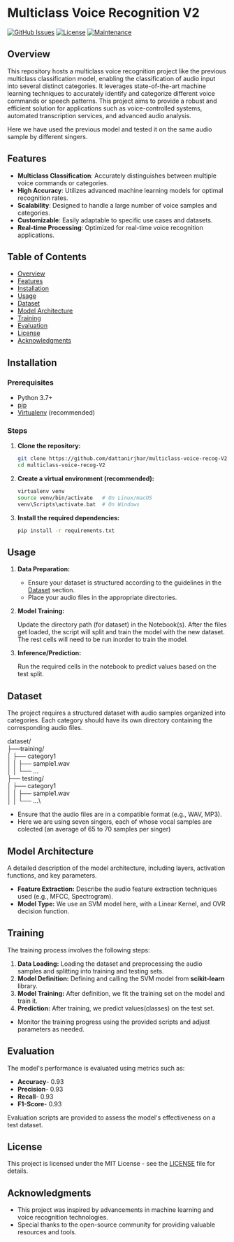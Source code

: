 # Multiclass Voice Recognition V2

[![GitHub Issues](https://img.shields.io/github/issues/dattanirjhar/multiclass-voice-recog)](https://github.com/dattanirjhar/multiclass-voice-recog/issues)
[![License](https://img.shields.io/badge/License-MIT-blue.svg)](https://opensource.org/licenses/MIT)
[![Maintenance](https://img.shields.io/maintenance/yes/2025)](https://github.com/dattanirjhar/multiclass-voice-recog/graphs/commit-activity)

## Overview

This repository hosts a multiclass voice recognition project like the previous multiclass classification model, enabling the classification of audio input into several distinct categories. It leverages state-of-the-art machine learning techniques to accurately identify and categorize different voice commands or speech patterns. This project aims to provide a robust and efficient solution for applications such as voice-controlled systems, automated transcription services, and advanced audio analysis.

Here we have used the previous model and tested it on the same audio sample by different singers.

## Features

- **Multiclass Classification**: Accurately distinguishes between multiple voice commands or categories.
- **High Accuracy**: Utilizes advanced machine learning models for optimal recognition rates.
- **Scalability**: Designed to handle a large number of voice samples and categories.
- **Customizable**: Easily adaptable to specific use cases and datasets.
- **Real-time Processing**: Optimized for real-time voice recognition applications.

## Table of Contents

- [Overview](#overview)
- [Features](#features)
- [Installation](#installation)
- [Usage](#usage)
- [Dataset](#dataset)
- [Model Architecture](#model-architecture)
- [Training](#training)
- [Evaluation](#evaluation)
- [License](#license)
- [Acknowledgments](#acknowledgments)

## Installation

### Prerequisites

- Python 3.7+
- [pip](https://pypi.org/project/pip/)
- [Virtualenv](https://virtualenv.pypa.io/en/latest/) (recommended)

### Steps

1.  **Clone the repository:**

    ```bash
    git clone https://github.com/dattanirjhar/multiclass-voice-recog-V2.git
    cd multiclass-voice-recog-V2
    ```

2.  **Create a virtual environment (recommended):**

    ```bash
    virtualenv venv
    source venv/bin/activate   # On Linux/macOS
    venv\Scripts\activate.bat  # On Windows
    ```

3.  **Install the required dependencies:**

    ```bash
    pip install -r requirements.txt
    ```

## Usage

1.  **Data Preparation:**

    - Ensure your dataset is structured according to the guidelines in the [Dataset](#dataset) section.
    - Place your audio files in the appropriate directories.

2.  **Model Training:**

    Update the directory path (for dataset) in the Notebook(s).
    After the files get loaded, the script will split and train the model with the new dataset.
    The rest cells will need to be run inorder to train the model.

3.  **Inference/Prediction:**

    Run the required cells in the notebook to predict values based on the test split.

## Dataset

The project requires a structured dataset with audio samples organized into categories. Each category should have its own directory containing the corresponding audio files.

dataset/\
├──training/\
│ ├── category1\
│ │ ├── sample1.wav\
│ │ └── ...\
├── testing/\
│ ├── category1\
│ │ ├── sample1.wav\
│ │ └── ...\

- Ensure that the audio files are in a compatible format (e.g., WAV, MP3).
- Here we are using seven singers, each of whose vocal samples are colected (an average of 65 to 70 samples per singer)

## Model Architecture

A detailed description of the model architecture, including layers, activation functions, and key parameters.

- **Feature Extraction:** Describe the audio feature extraction techniques used (e.g., MFCC, Spectrogram).
- **Model Type:** We use an SVM model here, with a Linear Kernel, and OVR decision function.

## Training

The training process involves the following steps:

1.  **Data Loading:** Loading the dataset and preprocessing the audio samples and splitting into training and testing sets.
2.  **Model Definition:** Defining and calling the SVM model from **scikit-learn** library.
3.  **Model Training:** After definition, we fit the training set on the model and train it.
4.  **Prediction:** After training, we predict values(classes) on the test set.

- Monitor the training progress using the provided scripts and adjust parameters as needed.

## Evaluation

The model's performance is evaluated using metrics such as:

- **Accuracy**- 0.93
- **Precision**- 0.93
- **Recall**- 0.93
- **F1-Score**- 0.93

Evaluation scripts are provided to assess the model's effectiveness on a test dataset.

## License

This project is licensed under the MIT License - see the [LICENSE](LICENSE) file for details.

## Acknowledgments

- This project was inspired by advancements in machine learning and voice recognition technologies.
- Special thanks to the open-source community for providing valuable resources and tools.
